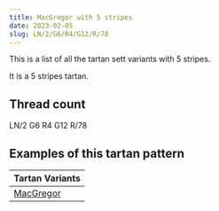 ```yaml
---
title: MacGregor with 5 stripes
date: 2023-02-05
slug: LN/2/G6/R4/G12/R/78
---
```

This is a list of all the tartan sett variants with 5 stripes.

It is a 5 stripes tartan.


## Thread count
LN/2 G6 R4 G12 R/78

## Examples of this tartan pattern

| Tartan Variants |
|---------------|
| [MacGregor](/variants/ln/2/g6/r4/g12/r/78-g008000-lne0e0e0-rc00000)||
